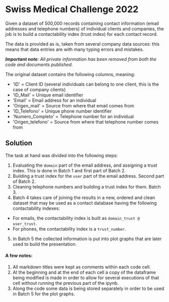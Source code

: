 # Swiss Medical Challenge 2022

Given a dataset of 500,000 records containing contact information (email 
addresses and telephone numbers) of individual clients and companies, 
the job is to build a contactability index (trust index) for each contact 
record. 

The data is provided as is, taken from several company data sources: this means 
that data entries are with many typing errors and mistakes.

_**Important note**: All private information has been removed from both the
code and documents published._

The original dataset contains the following columns, meaning:

* 'ID' = Client ID (several individuals can belong to one client, this is the 
case of company clients)
* 'ID_Mail' = Unique email identifier
* 'Email' = Email address for an individual
* 'Origen_mail' = Source from where that email comes from
* 'ID_Telefono' = Unique phone number identifier
* 'Numero_Completo' = Telephone number for an individual
* 'Origen_telefono' = Source from where that telephone number comes from

## Solution

The task at hand was divided into the following steps:

1. Evaluating the `domain` part of the email address, and assigning a trust 
index. This is done in Batch 1 and first part of Batch 2.
2. Building a trust index for the `user` part of the email address. Second 
part of Batch 2.
3. Cleaning telephone numbers and building a trust index for them. Batch 3.
4. Batch 4 takes care of joining the results in a new, ordered and clean 
dataset that may be used as a contact database having the following 
contactability indexes:

* For emails, the contactability index is built as `domain_trust @ user_trust`.
* For phones, the contactability index is a `trust_number`.

5. In Batch 5 the collected information is put into plot graphs that are 
later used to build the presentation.

#### A few notes:

1. All markdown titles were kept as comments within each code cell.
2. At the beginning and at the end of each cell a copy of the dataframe being 
modified is made in order to allow for several executions of that cell without 
running the previous part of the ipynb. 
3. Along the code some data is being stored separately in order to be used 
in Batch 5 for the plot graphs.
